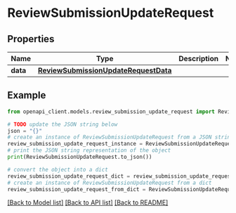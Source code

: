 # ReviewSubmissionUpdateRequest


## Properties

Name | Type | Description | Notes
------------ | ------------- | ------------- | -------------
**data** | [**ReviewSubmissionUpdateRequestData**](ReviewSubmissionUpdateRequestData.md) |  | 

## Example

```python
from openapi_client.models.review_submission_update_request import ReviewSubmissionUpdateRequest

# TODO update the JSON string below
json = "{}"
# create an instance of ReviewSubmissionUpdateRequest from a JSON string
review_submission_update_request_instance = ReviewSubmissionUpdateRequest.from_json(json)
# print the JSON string representation of the object
print(ReviewSubmissionUpdateRequest.to_json())

# convert the object into a dict
review_submission_update_request_dict = review_submission_update_request_instance.to_dict()
# create an instance of ReviewSubmissionUpdateRequest from a dict
review_submission_update_request_from_dict = ReviewSubmissionUpdateRequest.from_dict(review_submission_update_request_dict)
```
[[Back to Model list]](../README.md#documentation-for-models) [[Back to API list]](../README.md#documentation-for-api-endpoints) [[Back to README]](../README.md)


